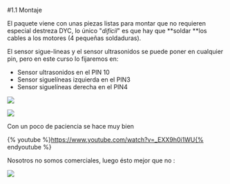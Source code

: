 #1.1 Montaje

El paquete viene con unas piezas listas para montar que no requieren especial destreza DYC, lo único "_difícil_" es que hay que **soldar **los cables a los motores (4 pequeñas soldaduras).

El sensor sigue-lineas y el sensor ultrasonidos se puede poner en cualquier pin, pero en este curso lo fijaremos en:

* Sensor ultrasonidos en el PIN 10
* Sensor siguelíneas izquierda en el PIN3
* Sensor siguelíneas derecha en el PIN4

![](https://i.imgur.com/kzPngGo.jpg)

![](https://i.imgur.com/yeShOQZ.jpg)

Con un poco de paciencia se hace muy bien

{% youtube %}https://www.youtube.com/watch?v=_EXX9h0i1WU{% endyoutube %}

Nosotros no somos comerciales, luego ésto mejor que no :

![](https://catedu.gitbooks.io/alphabot/content/assets/2018-06-30%2007_45_40-Documento1%20-%20Microsoft%20Word.png)
